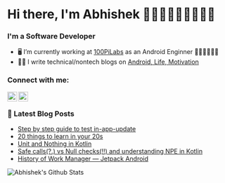 # Hi there, I'm Abhishek 👋👋👋👱🏼‍♂️👱🏼‍♂️

### I'm a Software Developer

<!-- <p align="left"> <img src="https://komarev.com/ghpvc/?username=mishra3452&label=Views&color=blue&style=plastic" alt="mishra3452" /> </p> -->

- 🖥️ I’m currently working at [100PiLabs](https://100pilabs.com/) as an Android Enginner 🧑‍💻🧑‍💻🧑‍💻
- ✍🏻 I write technical/nontech blogs on [Android, Life, Motivation](https://medium.com/@wandering.soul)
<!-- - 🏏 Fun fact: I'm a Kohli fan, but that doesn't mean I hate Dhoni -->

### Connect with me:

<!-- <a href="https://twitter.com/hiii_sumit">
  <img align="left" alt="Abhishek's Twitter" width="22px" src="https://cdn.jsdelivr.net/npm/simple-icons@v3/icons/twitter.svg" />
</a> -->
<a href="https://www.linkedin.com/in/abhishekint16/">
  <img align="left" alt="Abhishek's Linkdein" width="22px" src="https://cdn.jsdelivr.net/npm/simple-icons@v3/icons/linkedin.svg" />
</a>
<a href="https://www.instagram.com/akjjitu">
  <img align="left" alt="Abhishek's Instagram" width="22px" src="https://cdn.jsdelivr.net/npm/simple-icons@v3/icons/instagram.svg" />
</a>
<!-- <a href="https://www.facebook.com/mishra3452">
  <img align="left" alt="Abhishek's Facebook" width="22px" src="https://cdn.jsdelivr.net/npm/simple-icons@v3/icons/facebook.svg" />
</a> -->

<br />

### 📕 Latest Blog Posts
<!-- BLOG-POST-LIST:START -->
- [Step by step guide to test in-app-update](https://medium.com/@wandering.soul/step-by-step-guide-to-test-in-app-update-implementation-68f9ed3619c)
- [20 things to learn in your 20s](https://medium.com/@wandering.soul/20-things-to-learn-in-your-20s-in-2020-3247ab4bdc9d)
- [Unit and Nothing in Kotlin](https://medium.com/@wandering.soul/unit-vs-nothing-in-kotlin-1083fca51d5c)
- [Safe calls(?.) vs Null checks(!!) and understanding NPE in Kotlin](https://medium.com/@wandering.soul/safe-calls-vs-null-checks-and-understanding-npe-in-kotlin-a854ace53987)
- [History of Work Manager — Jetpack Android](https://medium.com/@wandering.soul/history-of-work-manager-jetpack-android-acef9ff07a6)
<!-- BLOG-POST-LIST:END -->

<img align="left" alt="Abhishek's Github Stats" src="https://github-readme-stats.vercel.app/api?username=abhiint16&show_icons=true" />
